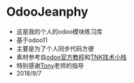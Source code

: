 # OdooJeanphy
- 这是我的个人的odoo模块练习库
- 基于odoo11
- 主要是为了个人同步代码方便
- 素材参考自[odoo官方教程](https://www.odoo.com/documentation/11.0/howtos/backend.html#build-an-odoo-module)和[TNK技术小栈](https://segmentfault.com/blog/ruter)
- 特别感谢[Tony](https://malijie.cc)老师的指导
- 2018/9/7
